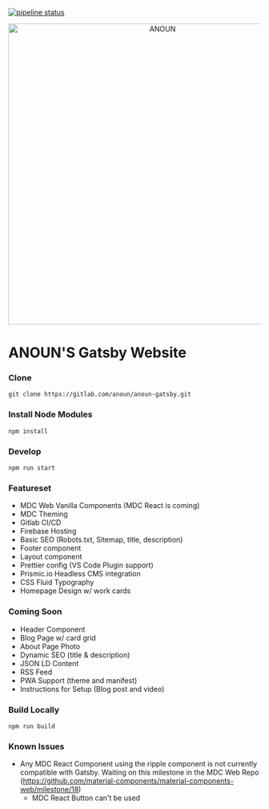 [![pipeline status](https://gitlab.com/anoun/anoun-gatsby/badges/master/pipeline.svg)](https://gitlab.com/anoun/anoun-gatsby/pipelines)

<p align="center">
  <a href="https://anoun-gatsby-website.firebaseapp.com">
    <img alt="ANOUN" src="https://anoun.design/images/anoun-share-image.png" width="600" />
  </a>
</p>

# ANOUN'S Gatsby Website

### Clone

`git clone https://gitlab.com/anoun/anoun-gatsby.git`

### Install Node Modules

`npm install`

### Develop

`npm run start`

### Featureset

- MDC Web Vanilla Components (MDC React is coming)
- MDC Theming
- Gitlab CI/CD
- Firebase Hosting
- Basic SEO (Robots.txt, Sitemap, title, description)
- Footer component
- Layout component
- Prettier config (VS Code Plugin support)
- Prismic.io Headless CMS integration
- CSS Fluid Typography
- Homepage Design w/ work cards

### Coming Soon

- Header Component
- Blog Page w/ card grid
- About Page Photo
- Dynamic SEO (title & description)
- JSON LD Content
- RSS Feed
- PWA Support (theme and manifest)
- Instructions for Setup (Blog post and video)

### Build Locally

`npm run build`

### Known Issues

- Any MDC React Component using the ripple component is not currently compatible with Gatsby. Waiting on this milestone in the MDC Web Repo (https://github.com/material-components/material-components-web/milestone/18)
  - MDC React Button can't be used

